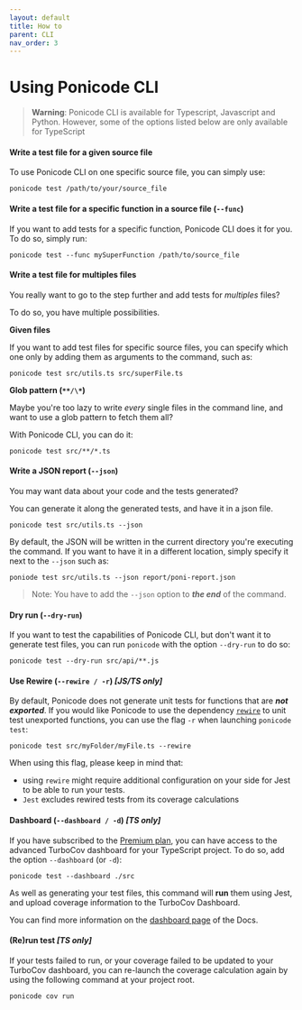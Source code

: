 ```yaml
---
layout: default
title: How to
parent: CLI
nav_order: 3
---
```


# Using Ponicode CLI

> **Warning**:
> Ponicode CLI is available for Typescript, Javascript and Python. 
> However, some of the options listed below are only available for TypeScript

#### Write a test file for a given source file

To use Ponicode CLI on one specific source file, you can simply use:

```
ponicode test /path/to/your/source_file
```

#### Write a test file for a specific function in a source file (`--func`)

If you want to add tests for a specific function, Ponicode CLI does it for you.
To do so, simply run:

```
ponicode test --func mySuperFunction /path/to/source_file
```

#### Write a test file for multiples files

You really want to go to the step further and add tests for _multiples_ files?

To do so, you have multiple possibilities.

**Given files**

If you want to add test files for specific source files, you can specify which one only by adding them as arguments to the command, such as:

```
ponicode test src/utils.ts src/superFile.ts
```

**Glob pattern (`**/\*`)**

Maybe you're too lazy to write _every_ single files in the command line, and want to use a glob pattern to fetch them all?

With Ponicode CLI, you can do it:

```
ponicode test src/**/*.ts
```

#### Write a JSON report (`--json`)

You may want data about your code and the tests generated?

You can generate it along the generated tests, and have it in a json file.

```
ponicode test src/utils.ts --json
```

By default, the JSON will be written in the current directory you're executing the command.
If you want to have it in a different location, simply specify it next to the `--json` such as:

```
poniode test src/utils.ts --json report/poni-report.json
```

> Note: You have to add the `--json` option to **_the end_** of the command.


#### Dry run (`--dry-run`)

If you want to test the capabilities of Ponicode CLI, but don't want it to generate test files, you can run `ponicode` with the option `--dry-run` to do so:

```
ponicode test --dry-run src/api/**.js
```


#### Use Rewire (`--rewire / -r`) *[JS/TS only]*

By default, Ponicode does not generate unit tests for functions that are ***not exported***. 
If you would like Ponicode to use the dependency [`rewire`](https://www.npmjs.com/package/rewire) to unit test unexported functions, you can use the flag `-r` when launching `ponicode test`:

```
ponicode test src/myFolder/myFile.ts --rewire
```

When using this flag, please keep in mind that:
- using `rewire` might require additional configuration on your side for Jest to be able to run your tests.
- `Jest` excludes rewired tests from its coverage calculations 


#### Dashboard (`--dashboard / -d`) *[TS only]*

If you have subscribed to the [Premium plan](https://app.ponicode.com/account/billing/plan), you can have access to the advanced TurboCov dashboard for your TypeScript project. To do so, add the option `--dashboard` (or `-d`):

```
ponicode test --dashboard ./src
```

As well as generating your test files, this command will **run** them using Jest, and upload coverage information to the TurboCov Dashboard.

You can find more information on the [dashboard page](platform/dashboard.md) of the Docs.


#### (Re)run test *[TS only]*

If your tests failed to run, or your coverage failed to be updated to your TurboCov dashboard, you can re-launch the coverage calculation again by using the following command at your project root.

```
ponicode cov run
```
